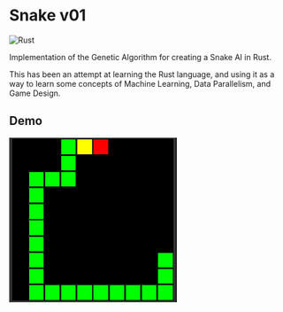 # Snake v01

![Rust](https://github.com/const-i/snake_01/workflows/Rust/badge.svg)

Implementation of the Genetic Algorithm for creating a Snake AI in Rust.

This has been an attempt at learning the Rust language, and using it as a way to learn some concepts of Machine Learning, Data Parallelism, and Game Design. 

## Demo

![Demo GIF](./docs/images/demo.gif)
